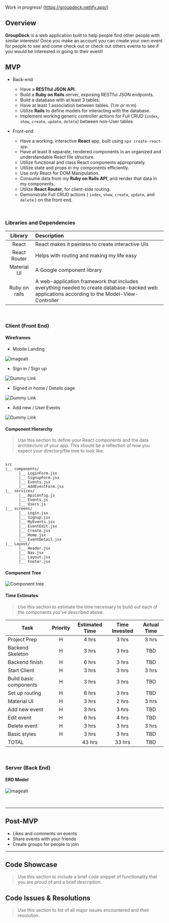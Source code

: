 Work in progress! (https://groupdeck.netlify.app/)
## Overview
**GroupDeck** is a web application built to help people find other people with similar interests! Once you make an account you can create your own event for people to see and come check out or check out others events to see if you would be interested in going to their event!
<br>

## MVP

- Back-end
  - Have a **RESTful JSON API**.
  - Build a **Ruby on Rails** server, exposing RESTful JSON endpoints.
  - Build a database with at least 3 tables:
  - Have at least 1 association between tables. (1:m _or_ m:m)
  - Utilize **Rails** to define models for interacting with the database.
  - Implement working generic controller actions for Full CRUD (`index`, `show`, `create`, `update`, `delete`) between non-User tables 
  
- Front-end
  - Have a working, interactive **React** app, built using `npx create-react-app`.
  - Have at least 8 separate, rendered components in an organized and understandable React file structure.
  - Utilize functional and class React components appropriately.
  - Utilize state and props in my components efficiently.
  - Use _only_ React for DOM Manipulation.
  - Consume data from my **Ruby on Rails API**, and render that data in my components.
  - Utilize **React Router**, for client-side routing.
  - Demonstrate Full CRUD actions ( `index`, `show`, `create`, `update`, and `delete` ) on the front end.
  
<br>

### Libraries and Dependencies

|     Library      | Description                                |
| :--------------: | :----------------------------------------- |
|      React       | React makes it painless to create interactive UIs |
|   React Router   |Helps with routing and making my life easy|
|   Material UI    | A Google component library |
|  Ruby on rails   | A web-application framework that includes everything needed to create database-backed web applications according to the Model-View-Controller |

<br>

### Client (Front End)

#### Wireframes

- Mobile Landing

![imagealt](https://i.imgur.com/85nVthc.png)

- Sign in / Sign up

![Dummy Link](https://i.imgur.com/ZmwQT2i.png)

- Signed in home / Details page

![Dummy Link](https://i.imgur.com/B5Yyxms.png)

- Add new / User Events

![Dummy Link](https://i.imgur.com/ca87TfR.png)

#### Component Hierarchy

> Use this section to define your React components and the data architecture of your app. This should be a reflection of how you expect your directory/file tree to look like. 

``` structure

src
|__ components/
      |__ LoginForm.jsx
      |__ SignupForm.jsx
      |__ Events.jsx
      |__ AddEventForm.jsx
|__ services/
      |__ ApiConfig.js
      |__ Events.js
      |__ Users.js
|__ screens/
      |__ Login.jsx
      |__ Signup.jsx
      |__ MyEvents.jsx
      |__ EventEdit.jsx
      |__ Create.jsx
      |__ Home.jsx
      |__ EventDetail.jsx
|__ Layout/
      |__ Header.jsx
      |__ Nav.jsx
      |__ Layout.jsx
      |__ Footer.jsx

```

#### Component Tree

![Component tree](https://i.imgur.com/K7R2U5e.png)

#### Time Estimates

> Use this section to estimate the time necessary to build out each of the components you've described above.

| Task                | Priority | Estimated Time | Time Invested | Actual Time |
| ------------------- | :------: | :------------: | :-----------: | :---------: |
| Project Prep    |    H     |     4 hrs      |     3 hrs     |    3 hrs    |
| Backend Skeleton |    H     |     3 hrs      |     3 hrs     |     TBD     |
| Backend finish   |    H     |     6 hrs      |     3 hrs     |     TBD     |
| Start Client   |    H     |     3 hrs      |     3 hrs     |    3 hrs    |
| Build basic components |    H     |     3 hrs      |     3 hrs     |     TBD     |
| Set up routing   |    H     |     6 hrs      |     3 hrs     |     TBD     |
| Material UI    |    H     |     3 hrs      |     2 hrs     |    3 hrs    |
| Add new event |    H     |     3 hrs      |     3 hrs     |     TBD     |
| Edit event               |    H     |     6 hrs      |     4 hrs     |     TBD     |
| Delete event    |    H     |     3 hrs      |     3 hrs     |    3 hrs    |
| Basic styles |    H     |     3 hrs      |     3 hrs     |     TBD     |
| TOTAL               |          |     43 hrs      |     33 hrs     |     TBD     |

<br>

### Server (Back End)

#### ERD Model

![imagealt](https://i.imgur.com/8yFLr0h.png)

<br>

***

## Post-MVP

  - Likes and comments on events
  - Share events with your friends
  - Create groups for people to join
  
***

## Code Showcase

> Use this section to include a brief code snippet of functionality that you are proud of and a brief description.

## Code Issues & Resolutions

> Use this section to list of all major issues encountered and their resolution.
